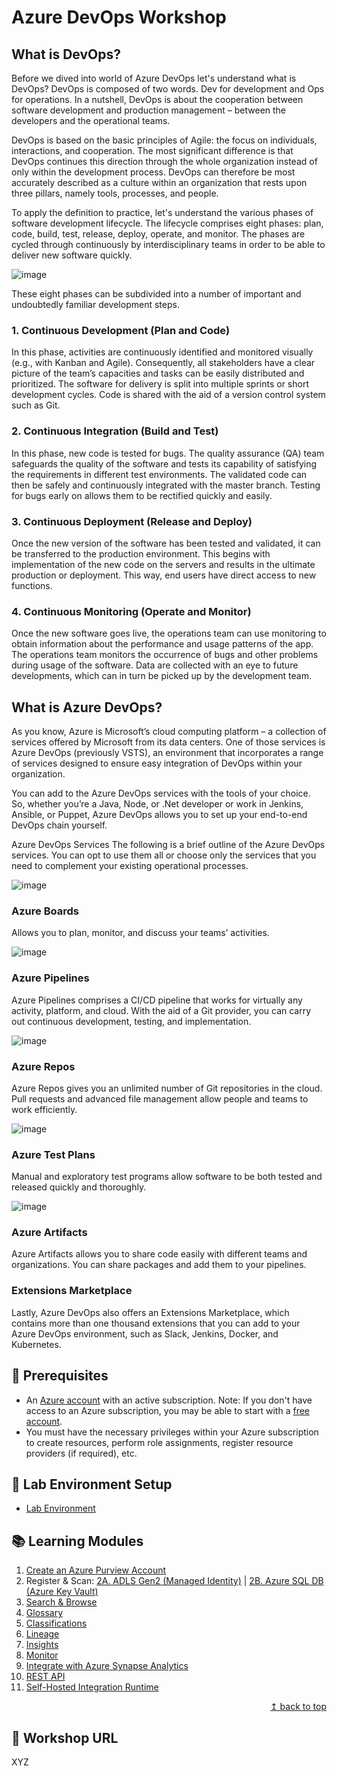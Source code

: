 # Azure DevOps Workshop

## What is DevOps?

Before we dived into world of Azure DevOps let's understand what is DevOps? DevOps is composed of two words. Dev for development and Ops for operations. In a nutshell, DevOps is about the cooperation between software development and production management – between the developers and the operational teams. 

DevOps is based on the basic principles of Agile: the focus on individuals, interactions, and cooperation. The most significant difference is that DevOps continues this direction through the whole organization instead of only within the development process. DevOps can therefore be most accurately described as a culture within an organization that rests upon three pillars, namely tools, processes, and people.

To apply the definition to practice, let's understand the various phases of software development lifecycle. The lifecycle comprises eight phases: plan, code, build, test, release, deploy, operate, and monitor. The phases are cycled through continuously by interdisciplinary teams in order to be able to deliver new software quickly. 

![image](https://user-images.githubusercontent.com/19226157/147508712-04333452-22b0-4e99-9783-220b533761fc.png)

These eight phases can be subdivided into a number of important and undoubtedly familiar development steps. 

### 1. Continuous Development (Plan and Code)
In this phase, activities are continuously identified and monitored visually (e.g., with Kanban and Agile). Consequently, all stakeholders have a clear picture of the team’s capacities and tasks can be easily distributed and prioritized. The software for delivery is split into multiple sprints or short development cycles. Code is shared with the aid of a version control system such as Git. 
 

### 2. Continuous Integration (Build and Test)
In this phase, new code is tested for bugs. The quality assurance (QA) team safeguards the quality of the software and tests its capability of satisfying the requirements in different test environments. The validated code can then be safely and continuously integrated with the master branch. Testing for bugs early on allows them to be rectified quickly and easily. 


### 3. Continuous Deployment (Release and Deploy)
Once the new version of the software has been tested and validated, it can be transferred to the production environment. This begins with implementation of the new code on the servers and results in the ultimate production or deployment. This way, end users have direct access to new functions.

 

### 4. Continuous Monitoring (Operate and Monitor)
Once the new software goes live, the operations team can use monitoring to obtain information about the performance and usage patterns of the app. The operations team monitors the occurrence of bugs and other problems during usage of the software. Data are collected with an eye to future developments, which can in turn be picked up by the development team. 

## What is Azure DevOps?

As you know, Azure is Microsoft’s cloud computing platform – a collection of services offered by Microsoft from its data centers. One of those services is Azure DevOps (previously VSTS), an environment that incorporates a range of services designed to ensure easy integration of DevOps within your organization. 


You can add to the Azure DevOps services with the tools of your choice. So, whether you’re a Java, Node, or .Net developer or work in Jenkins, Ansible, or Puppet, Azure DevOps allows you to set up your end-to-end DevOps chain yourself. 


Azure DevOps Services
The following is a brief outline of the Azure DevOps services. You can opt to use them all or choose only the services that you need to complement your existing operational processes.


![image](https://user-images.githubusercontent.com/19226157/147509765-d989dde6-d46e-4f29-b814-37c5e3ef2127.png)

### Azure Boards
Allows you to plan, monitor, and discuss your teams’ activities.


![image](https://user-images.githubusercontent.com/19226157/147509843-b4b82181-59e9-4d9a-80d6-d1977e7d2bee.png)

### Azure Pipelines
Azure Pipelines comprises a CI/CD pipeline that works for virtually any activity, platform, and cloud. With the aid of a Git provider, you can carry out continuous development, testing, and implementation. 


![image](https://user-images.githubusercontent.com/19226157/147509872-c41de9c9-d773-45fc-928a-5876faf56e8b.png)

### Azure Repos
Azure Repos gives you an unlimited number of Git repositories in the cloud. Pull requests and advanced file management allow people and teams to work efficiently.


![image](https://user-images.githubusercontent.com/19226157/147509886-8958cfbc-ac76-4041-83fd-98c204427304.png)

### Azure Test Plans
Manual and exploratory test programs allow software to be both tested and released quickly and thoroughly.


![image](https://user-images.githubusercontent.com/19226157/147509897-21a4f4b2-c680-4fc1-8df1-baf3ff345afc.png)

### Azure Artifacts
Azure Artifacts allows you to share code easily with different teams and organizations. You can share packages and add them to your pipelines.

 
### Extensions Marketplace
Lastly, Azure DevOps also offers an Extensions Marketplace, which contains more than one thousand extensions that you can add to your Azure DevOps environment, such as Slack, Jenkins, Docker, and Kubernetes.


## :thinking: Prerequisites

* An [Azure account](https://azure.microsoft.com/en-us/free/) with an active subscription. Note: If you don't have access to an Azure subscription, you may be able to start with a [free account](https://www.azure.com/free).
* You must have the necessary privileges within your Azure subscription to create resources, perform role assignments, register resource providers (if required), etc.

## :test_tube: Lab Environment Setup
* [Lab Environment](./modules/module00.md)

## :books: Learning Modules

1. [Create an Azure Purview Account](./modules/module01.md)
2. Register & Scan: [2A. ADLS Gen2 (Managed Identity)](./modules/module02a.md) | [2B. Azure SQL DB (Azure Key Vault)](./modules/module02b.md)
3. [Search & Browse](./modules/module03.md)
4. [Glossary](./modules/module04.md)
5. [Classifications](./modules/module05.md)
6. [Lineage](./modules/module06.md)
7. [Insights](./modules/module07.md)
8. [Monitor](./modules/module08.md)
9. [Integrate with Azure Synapse Analytics](./modules/module09.md)
10. [REST API](./modules/module10.md)
11. [Self-Hosted Integration Runtime](./modules/module11.md)

<div align="right"><a href="#azure-purview-workshop">↥ back to top</a></div>

## :link: Workshop URL




XYZ
